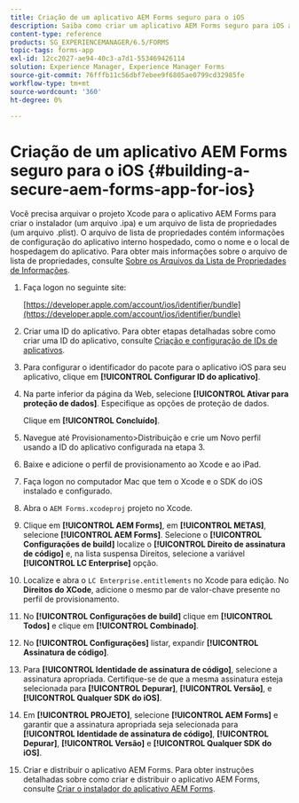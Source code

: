 ```yaml
---
title: Criação de um aplicativo AEM Forms seguro para o iOS
description: Saiba como criar um aplicativo AEM Forms seguro para iOS arquivando o projeto Xcode. Isso cria um arquivo do instalador (um arquivo .ipa) e uma lista de propriedades (um arquivo .plist).
content-type: reference
products: SG_EXPERIENCEMANAGER/6.5/FORMS
topic-tags: forms-app
exl-id: 12cc2027-ae94-40c3-a7d1-553469426114
solution: Experience Manager, Experience Manager Forms
source-git-commit: 76fffb11c56dbf7ebee9f6805ae0799cd32985fe
workflow-type: tm+mt
source-wordcount: '360'
ht-degree: 0%

---
```


# Criação de um aplicativo AEM Forms seguro para o iOS {#building-a-secure-aem-forms-app-for-ios}

Você precisa arquivar o projeto Xcode para o aplicativo AEM Forms para criar o instalador (um arquivo .ipa) e um arquivo de lista de propriedades (um arquivo .plist). O arquivo de lista de propriedades contém informações de configuração do aplicativo interno hospedado, como o nome e o local de hospedagem do aplicativo. Para obter mais informações sobre o arquivo de lista de propriedades, consulte [Sobre os Arquivos da Lista de Propriedades de Informações](https://developer.apple.com/library/ios/#documentation/general/Reference/InfoPlistKeyReference/Articles/AboutInformationPropertyListFiles.html).

1. Faça logon no seguinte site:

   [https://developer.apple.com/account/ios/identifier/bundle](https://developer.apple.com/account/ios/identifier/bundle)

1. Criar uma ID do aplicativo. Para obter etapas detalhadas sobre como criar uma ID do aplicativo, consulte [Criação e configuração de IDs de aplicativos](https://developer.apple.com/library/ios/documentation/IDEs/Conceptual/AppDistributionGuide/MaintainingProfiles/MaintainingProfiles.html).
1. Para configurar o identificador do pacote para o aplicativo iOS para seu aplicativo, clique em **[!UICONTROL Configurar ID do aplicativo]**.
1. Na parte inferior da página da Web, selecione **[!UICONTROL Ativar para proteção de dados]**. Especifique as opções de proteção de dados.

   Clique em **[!UICONTROL Concluído]**.

1. Navegue até Provisionamento>Distribuição e crie um Novo perfil usando a ID do aplicativo configurada na etapa 3.
1. Baixe e adicione o perfil de provisionamento ao Xcode e ao iPad.
1. Faça logon no computador Mac que tem o Xcode e o SDK do iOS instalado e configurado.
1. Abra o `AEM Forms.xcodeproj` projeto no Xcode.
1. Clique em **[!UICONTROL AEM Forms]**, em **[!UICONTROL METAS]**, selecione **[!UICONTROL AEM Forms]**. Selecione o **[!UICONTROL Configurações de build]** localize o **[!UICONTROL Direito de assinatura de código]** e, na lista suspensa Direitos, selecione a variável **[!UICONTROL LC Enterprise]** opção.
1. Localize e abra o `LC Enterprise.entitlements` no Xcode para edição. No **Direitos do XCode**, adicione o mesmo par de valor-chave presente no perfil de provisionamento.
1. No **[!UICONTROL Configurações de build]** clique em **[!UICONTROL Todos]** e clique em **[!UICONTROL Combinado]**.
1. No **[!UICONTROL Configurações]** listar, expandir **[!UICONTROL Assinatura de código]**.
1. Para **[!UICONTROL Identidade de assinatura de código]**, selecione a assinatura apropriada. Certifique-se de que a mesma assinatura esteja selecionada para **[!UICONTROL Depurar]**, **[!UICONTROL Versão]**, e **[!UICONTROL Qualquer SDK do iOS]**.
1. Em **[!UICONTROL PROJETO]**, selecione **[!UICONTROL AEM Forms]** e garantir que a assinatura apropriada seja selecionada para **[!UICONTROL Identidade de assinatura de código]**, **[!UICONTROL Depurar]**, **[!UICONTROL Versão]** e **[!UICONTROL Qualquer SDK do iOS]**.
1. Criar e distribuir o aplicativo AEM Forms. Para obter instruções detalhadas sobre como criar e distribuir o aplicativo AEM Forms, consulte [Criar o instalador do aplicativo AEM Forms](setup-xcode-project-build-installer.md#build-the-installer-for-the-mobile-workspace-app).
